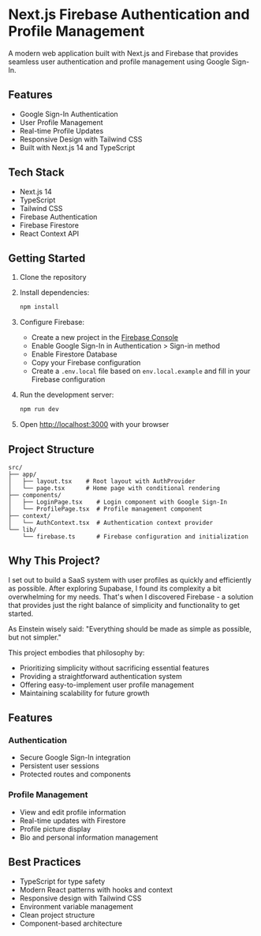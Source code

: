 # Next.js Firebase Authentication and Profile Management

A modern web application built with Next.js and Firebase that provides seamless user authentication and profile management using Google Sign-In.

## Features

- Google Sign-In Authentication
- User Profile Management
- Real-time Profile Updates
- Responsive Design with Tailwind CSS
- Built with Next.js 14 and TypeScript

## Tech Stack

- Next.js 14
- TypeScript
- Tailwind CSS
- Firebase Authentication
- Firebase Firestore
- React Context API

## Getting Started

1. Clone the repository
2. Install dependencies:
   ```bash
   npm install
   ```

3. Configure Firebase:
   - Create a new project in the [Firebase Console](https://console.firebase.google.com/)
   - Enable Google Sign-In in Authentication > Sign-in method
   - Enable Firestore Database
   - Copy your Firebase configuration
   - Create a `.env.local` file based on `env.local.example` and fill in your Firebase configuration

4. Run the development server:
   ```bash
   npm run dev
   ```

5. Open [http://localhost:3000](http://localhost:3000) with your browser

## Project Structure

```
src/
├── app/
│   ├── layout.tsx    # Root layout with AuthProvider
│   └── page.tsx      # Home page with conditional rendering
├── components/
│   ├── LoginPage.tsx    # Login component with Google Sign-In
│   └── ProfilePage.tsx  # Profile management component
├── context/
│   └── AuthContext.tsx  # Authentication context provider
└── lib/
    └── firebase.ts      # Firebase configuration and initialization
```

## Why This Project?

I set out to build a SaaS system with user profiles as quickly and efficiently as possible. After exploring Supabase, I found its complexity a bit overwhelming for my needs. That's when I discovered Firebase - a solution that provides just the right balance of simplicity and functionality to get started.

As Einstein wisely said: "Everything should be made as simple as possible, but not simpler."

This project embodies that philosophy by:
- Prioritizing simplicity without sacrificing essential features
- Providing a straightforward authentication system
- Offering easy-to-implement user profile management
- Maintaining scalability for future growth

## Features

### Authentication
- Secure Google Sign-In integration
- Persistent user sessions
- Protected routes and components

### Profile Management
- View and edit profile information
- Real-time updates with Firestore
- Profile picture display
- Bio and personal information management

## Best Practices

- TypeScript for type safety
- Modern React patterns with hooks and context
- Responsive design with Tailwind CSS
- Environment variable management
- Clean project structure
- Component-based architecture
